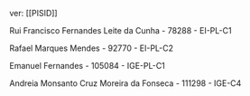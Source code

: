 ver:
	[[PISID]]

Rui Francisco Fernandes Leite da Cunha - 78288 - EI-PL-C1

Rafael Marques Mendes - 92770 - EI-PL-C2

Emanuel Fernandes - 105084 - IGE-PL-C1

Andreia Monsanto Cruz Moreira da Fonseca - 111298 - IGE-C4